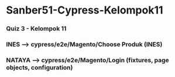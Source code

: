 # Sanber51-Cypress-Kelompok11
### Quiz 3 - Kelompok 11 
### INES --> cypress/e2e/Magento/Choose Produk (INES)
### NATAYA --> cypress/e2e/Magento/Login (fixtures, page objects, configuration)